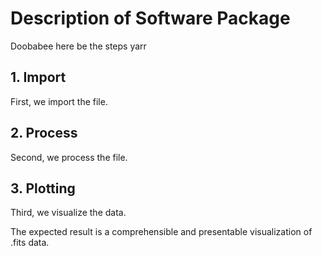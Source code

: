 # Description of Software Package #

Doobabee here be the steps yarr

## 1. Import

First, we import the file.

## 2. Process

Second, we process the file. 

## 3. Plotting

Third, we visualize the data.

The expected result is a comprehensible and presentable visualization of .fits data.
